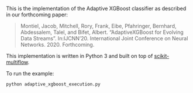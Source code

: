This is the implementation of the Adaptive XGBoost classifier as described in
 our forthcoming paper:

> Montiel, Jacob, Mitchell, Rory, Frank, Eibe, Pfahringer, Bernhard, 
> Abdessalem, Talel, and Bifet, Albert. “AdaptiveXGBoost for Evolving 
> Data Streams”. In:IJCNN’20. International Joint Conference on Neural
> Networks. 2020. Forthcoming.

This implementation is written in Python 3 and built on top of 
[scikit-multiflow](https://github.com/scikit-multiflow/scikit-multiflow).

To run the example:

```shell
python adaptive_xgboost_execution.py
```
